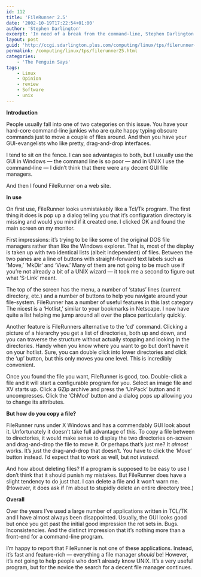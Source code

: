 ```yaml
---
id: 112
title: 'FileRunner 2.5'
date: '2002-10-19T17:22:54+01:00'
author: 'Stephen Darlington'
excerpt: 'In need of a break from the command-line, Stephen Darlington decides to download FileRunner 2.5. '
layout: post
guid: 'http://ccgi.sdarlington.plus.com/computing/linux/tps/filerunner-25.html'
permalink: /computing/linux/tps/filerunner25.html
categories:
    - 'The Penguin Says'
tags:
    - Linux
    - Opinion
    - review
    - Software
    - unix
---
```


**Introduction**

People usually fall into one of two categories on this issue. You have your hard-core command-line junkies who are quite happy typing obscure commands just to move a couple of files around. And then you have your GUI-evangelists who like pretty, drag-and-drop interfaces.

I tend to sit on the fence. I can see advantages to both, but I usually use the GUI in Windows — the command line is so poor — and in UNIX I use the command-line — I didn’t think that there were any decent GUI file managers.

And then I found FileRunner on a web site.

**In use**

On first use, FileRunner looks unmistakably like a Tcl/Tk program. The first thing it does is pop up a dialog telling you that it’s configuration directory is missing and would you mind if it created one. I clicked OK and found the main screen on my monitor.

First impressions: it’s trying to be like some of the original DOS file managers rather than like the Windows explorer. That is, most of the display is taken up with two identical lists (albeit independent) of files. Between the two panes are a line of buttons with straight-forward text labels such as ‘Move,’ ‘MkDir’ and ‘View.’ Many of them are not going to be much use if you’re not already a bit of a UNIX wizard — it took me a second to figure out what ‘S-Link’ meant.

The top of the screen has the menu, a number of ‘status’ lines (current directory, etc.) and a number of buttons to help you navigate around your file-system. FileRunner has a number of useful features in this last category The nicest is a ‘Hotlist,’ similar to your bookmarks in Netscape. I now have quite a list helping me jump around all over the place particularly quickly.

Another feature is FileRunners alternative to the ‘cd’ command. Clicking a picture of a hierarchy you get a list of directories, both up and down, and you can traverse the structure without actually stopping and looking in the directories. Handy when you know where you want to go but don’t have it on your hotlist. Sure, you can double click into lower directories and click the ‘up’ button, but this only moves you one level. This is incredibly convenient.

Once you found the file you want, FileRunner is good, too. Double-click a file and it will start a configurable program for you. Select an image file and XV starts up. Click a GZip archive and press the ‘UnPack’ button and it uncompresses. Click the ‘ChMod’ button and a dialog pops up allowing you to change its attributes.

**But how do you copy a file?**

FileRunner runs under X Windows and has a commendably GUI look about it. Unfortunately it doesn’t take full advantage of this. To copy a file between to directories, it would make sense to display the two directories on-screen and drag-and-drop the file to move it. Or perhaps that’s just me? It *almost* works. It’s just the drag-and-drop that doesn’t. You have to click the ‘Move’ button instead. I’d expect that to work as well, but not *instead*.

And how about deleting files? If a program is supposed to be easy to use I don’t think that it should punish my mistakes. But FileRunner does have a slight tendency to do just that. I can delete a file and it won’t warn me. (However, it does ask if I’m about to stupidly delete an entire directory tree.)

**Overall**

Over the years I’ve used a large number of applications written in TCL/TK and I have almost always been disappointed. Usually, the GUI looks good but once you get past the initial good impression the rot sets in. Bugs. Inconsistencies. And the distinct impression that it’s nothing more than a front-end for a command-line program.

I’m happy to report that FileRunner is not one of these applications. Instead, it’s fast and feature-rich — everything a file manager *should* be! However, it’s not going to help people who don’t already know UNIX. It’s a very useful program, but for the novice the search for a decent file manager continues.